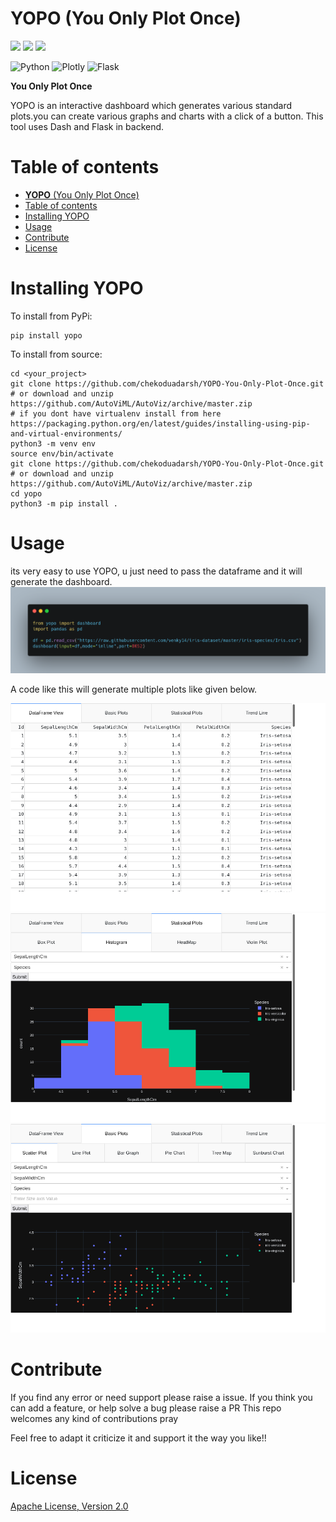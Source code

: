 # **YOPO** (You Only Plot Once)
![](https://img.shields.io/github/license/chekoduadarsh/YOPO-You-Only-Plot-Once)
![](https://img.shields.io/github/issues/chekoduadarsh/YOPO-You-Only-Plot-Once)
![](https://img.shields.io/github/last-commit/chekoduadarsh/YOPO-You-Only-Plot-Once)


![Python](https://img.shields.io/badge/python-3670A0?style=for-the-badge&logo=python&logoColor=ffdd54)
![Plotly](https://img.shields.io/badge/Plotly-%233F4F75.svg?style=for-the-badge&logo=plotly&logoColor=white)
![Flask](https://img.shields.io/badge/flask-%23000.svg?style=for-the-badge&logo=flask&logoColor=white)

**You Only Plot Once**

YOPO is an interactive dashboard which generates various standard plots.you can create various graphs and charts with a click of a button. This tool uses Dash and Flask in backend.

# Table of contents
- [**YOPO** (You Only Plot Once)](#yopo-you-only-plot-once)
- [Table of contents](#table-of-contents)
- [Installing YOPO](#installing-yopo)
- [Usage](#usage)
- [Contribute](#contribute)
- [License](#license)

# Installing YOPO

To install from PyPi:

```shell
pip install yopo
```

To install from source:

```shell
cd <your_project>
git clone https://github.com/chekoduadarsh/YOPO-You-Only-Plot-Once.git
# or download and unzip https://github.com/AutoViML/AutoViz/archive/master.zip
# if you dont have virtualenv install from here https://packaging.python.org/en/latest/guides/installing-using-pip-and-virtual-environments/
python3 -m venv env
source env/bin/activate
git clone https://github.com/chekoduadarsh/YOPO-You-Only-Plot-Once.git
# or download and unzip https://github.com/AutoViML/AutoViz/archive/master.zip
cd yopo
python3 -m pip install .
```

# Usage

its very easy to use YOPO, u just need to pass the dataframe and it will generate the dashboard. 
![](https://raw.githubusercontent.com/chekoduadarsh/YOPO-You-Only-Plot-Once/master/media/sample_iris_code.png)

A code like this will generate multiple plots like given below.

![](https://raw.githubusercontent.com/chekoduadarsh/YOPO-You-Only-Plot-Once/master/media/sample_dataframe.png)
![](https://raw.githubusercontent.com/chekoduadarsh/YOPO-You-Only-Plot-Once/master/media/sample_histogram.png)
![](https://raw.githubusercontent.com/chekoduadarsh/YOPO-You-Only-Plot-Once/master/media/sample_scatterplot.png)



# Contribute

If you find any error or need support please raise a issue. If you think you can add a feature, or help solve a bug please raise a PR
This repo welcomes any kind of contributions pray

Feel free to adapt it criticize it and support it the way you like!!

# License

[Apache License, Version 2.0](https://github.com/chekoduadarsh/YOPO-You-Only-Plot-Once/blob/master/LICENSE.txt)